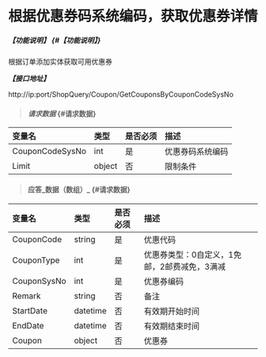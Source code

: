 # 根据优惠券码系统编码，获取优惠券详情

##### _【功能说明】_ {#【功能说明】}

根据订单添加实体获取可用优惠券

_**【接口地址】**_

http://ip:port/ShopQuery/Coupon/GetCouponsByCouponCodeSysNo

> #### _请求数据_ {#请求数据}

| 变量名 | 类型 | 是否必须 | 描述 |
| :--- | :--- | :--- | :--- |
| CouponCodeSysNo | int | 是 | 优惠券码系统编码 |
| Limit | object | 否 | 限制条件 |


> #### 应答_数据（数组）_ {#请求数据}

| 变量名 | 类型 | 是否必须 | 描述 |
| :--- | :--- | :--- | :--- |
| CouponCode | string | 是 | 优惠代码 |
| CouponType | int | 是 | 优惠券类型：0自定义，1免邮，2邮费减免，3满减 |
| CouponSysNo | int | 是 | 优惠券编码 |
| Remark | string | 否 | 备注 |
| StartDate | datetime | 否 | 有效期开始时间 |
| EndDate | datetime | 否 | 有效期结束时间 |
| Coupon | object | 否 | 优惠券 |



